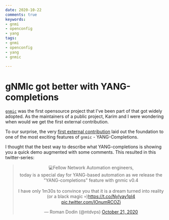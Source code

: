 ```yaml
---
date: 2020-10-22
comments: true
keywords:
- gnmi
- openconfig
- yang
tags:
- gnmi
- openconfig
- yang
- gnmic

---
```

# gNMIc got better with YANG-completions

[`gnmic`](https://gnmic.kmrd.dev) was the first opensource project that I've been part of that got widely adopted. As the maintainers of a public project, Karim and I were wondering when would we get the first external contribution.

To our surprise, the very [first external contribution](https://github.com/karimra/gnmic/pull/136) laid out the foundation to one of the most exciting features of `gnmic` - YANG-Completions.

I thought that the best way to describe what YANG-completions is showing you a quick demo augmented with some comments. This resulted in this twitter-series:

<center><blockquote class="twitter-tweet"><p lang="en" dir="ltr">💻Fellow Network Automation engineers,<br>today is a special day for YANG-based automation as we release the &quot;YANG-completions&quot; feature with gnmic v0.4<br><br>I have only 1m30s to convince you that it is a dream turned into reality (or a black magic 💀)<a href="https://t.co/Nylyay1pl4">https://t.co/Nylyay1pl4</a> <a href="https://t.co/IOnumRCOZi">pic.twitter.com/IOnumRCOZi</a></p>&mdash; Roman Dodin (@ntdvps) <a href="https://twitter.com/ntdvps/status/1318933113951715334?ref_src=twsrc%5Etfw">October 21, 2020</a></blockquote> <script async src="https://platform.twitter.com/widgets.js" charset="utf-8"></script></center>
